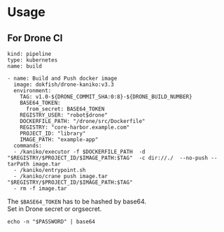 
# Usage
## For Drone CI

```
kind: pipeline
type: kubernetes
name: build

- name: Build and Push docker image
  image: dokfish/drone-kaniko:v3.3
  environment:
    TAG: v1.0-${DRONE_COMMIT_SHA:0:8}-${DRONE_BUILD_NUMBER}
    BASE64_TOKEN:
      from_secret: BASE64_TOKEN
    REGISTRY_USER: "robot$drone"
    DOCKERFILE_PATH: "/drone/src/Dockerfile"
    REGISTRY: "core-harbor.example.com"
    PROJECT_ID: "library"
    IMAGE_PATH: "example-app"
  commands:
  - /kaniko/executor -f $DOCKERFILE_PATH  -d "$REGISTRY/$PROJECT_ID/$IMAGE_PATH:$TAG"  -c dir://./  --no-push --tarPath image.tar
  - /kaniko/entrypoint.sh
  - /kaniko/crane push image.tar "$REGISTRY/$PROJECT_ID/$IMAGE_PATH:$TAG"
  - rm -f image.tar
  ```

  The ``$BASE64_TOKEN`` has to be hashed by base64.  
  Set in Drone secret or orgsecret.
  ```
  echo -n "$PASSWORD" | base64
  ```
